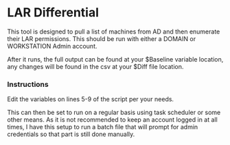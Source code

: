 # LAR Differential

This tool is designed to pull a list of machines from AD and then enumerate their LAR permissions. This should be run with either a DOMAIN or WORKSTATION Admin account.

After it runs, the full output can be found at your $Baseline variable location, any changes will be found in the csv at your $Diff file location.

### Instructions

Edit the variables on lines 5-9 of the script per your needs. 

This can then be set to run on a regular basis using task scheduler or some other means. As it is not recommended to keep an account logged in at all times, I have this setup to run a batch file that will prompt for admin credentials so that part is still done manually.
